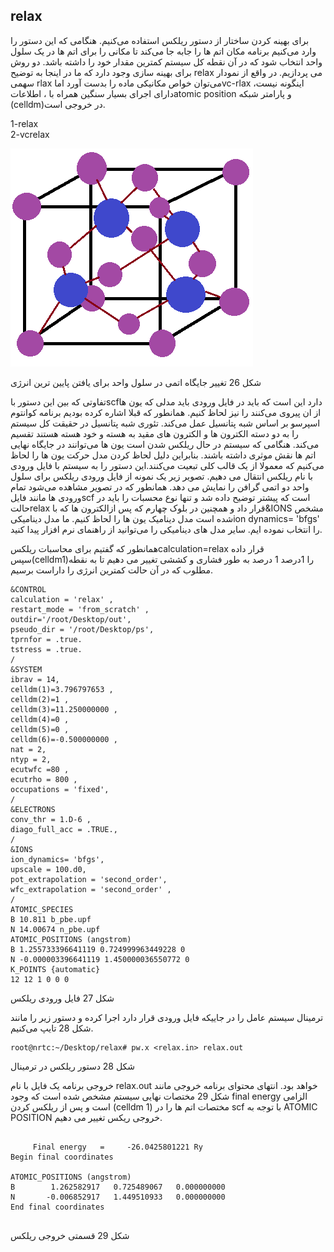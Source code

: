 ## relax

برای بهینه کردن ساختار از دستور ریلکس استفاده می‌کنیم. هنگامی که این دستور را وارد می‌کنیم برنامه مکان اتم ها را جابه جا می‌کند تا مکانی را برای اتم ها در یک سلول واحد انتخاب شود که در آن نقطه کل سیستم کمترین مقدار خود را داشته باشد. دو روش برای بهینه سازی وجود دارد که ما در اینجا به توضیح relax می پردازیم. در واقع از نمودار سهمی rlax می‌توان خواص مکانیکی ماده را بدست آورد اماvc-rlax اینگونه نیست، دارای اجرای بسیار سنگین همراه با ، اطلاعاتatomic position و پارامتر شبکه \(celldm\)در خروجی است.

1-relax  
 2-vcrelax

![](/assets/26.png)

شکل 26  تغییر جایگاه اتمی در سلول واحد برای یافتن پایین ترین انرژی

تفاوتی که بین این دستور باscfدارد این است که باید در فایل ورودی باید مدلی که یون ها از ان پیروی می‌کنند را نیز لحاظ کنیم. همانطور که قبلا اشاره کرده بودیم برنامه کوانتوم اسپرسو بر اساس شبه پتانسیل عمل می‌کند. تئوری شبه پتانسیل در حقیقت کل سیستم را به دو دسته الکترون ها و الکترون های مقید به هسته و خود هسته هستند تقسیم می‌کند. هنگامی که سیستم در حال ریلکس شدن است یون ها می‌توانند در جایگاه نهایی اتم ها نقش موثری داشته باشند. بنابراین دلیل لحاظ کردن مدل حرکت یون ها را لحاظ می‌کنیم که معمولا از یک قالب کلی تبعیت می‌کنند.این دستور را به سیستم با فایل ورودی با نام ریلکس انتقال می دهیم. تصویر زیر یک نمونه از فایل ورودی ریلکس برای سلول واحد دو اتمی گرافن را نمایش می دهد. همانطور که در تصویر مشاهده می‌شود تمام ورودی ها مانند فایلscf است که پیشتر توضیح داده شد و تنها نوع محسبات را باید در حالتrelax قرار داد و همچنین در بلوک چهارم که پس ازالکترون ها که با&IONS مشخص شده است مدل دینامیک یون ها را لحاظ کنیم. ما مدل دینامیکیion dynamics= 'bfgs' را انتخاب نموده ایم. سایر مدل های دینامیکی را می‌توانید از راهنمای نرم افزار پیدا کنید.

همانطور که گفتیم برای محاسبات ریلکسcalculation=relax قرار داده سپس\(celldm1\)را 1درصد 1 درصد به طور فشاری و کششی تغییر می دهیم تا به نقطه مطلوب که در آن حالت کمترین انرژی را داراست برسیم.

```
&CONTROL
calculation = 'relax' ,
restart_mode = 'from_scratch' ,
outdir='/root/Desktop/out',
pseudo_dir = '/root/Desktop/ps',
tprnfor = .true.
tstress = .true.
/
&SYSTEM
ibrav = 14,
celldm(1)=3.796797653 ,
celldm(2)=1 ,
celldm(3)=11.250000000 ,
celldm(4)=0 ,
celldm(5)=0 ,
celldm(6)=-0.500000000 ,
nat = 2,
ntyp = 2,
ecutwfc =80 ,
ecutrho = 800 ,
occupations = 'fixed',
/
&ELECTRONS
conv_thr = 1.D-6 ,
diago_full_acc = .TRUE.,
/
&IONS
ion_dynamics= 'bfgs',
upscale = 100.d0,
pot_extrapolation = 'second_order',
wfc_extrapolation = 'second_order' ,
/
ATOMIC_SPECIES
B 10.811 b_pbe.upf
N 14.00674 n_pbe.upf
ATOMIC_POSITIONS (angstrom)
B 1.255733396641119 0.724999963449228 0
N -0.000003396641119 1.450000036550772 0
K_POINTS {automatic}
12 12 1 0 0 0
```

شکل 27 فایل ورودی ریلکس

ترمینال سیستم عامل را در جاییکه فایل ورودی قرار دارد اجرا کرده و دستور زیر را  مانند شکل 28 تایپ می‌کنیم.

```
root@nrtc:~/Desktop/relax# pw.x <relax.in> relax.out
```

شکل 28 دستور ریلکس در ترمینال

خروجی برنامه یک فایل با نام relax.out خواهد بود. انتهای محتوای برنامه خروجی مانند شکل 29 مختصات نهایی سیستم مشخص شده است که وجود final energy الزامی است و پس از ریلکس کردن  \(celldm 1\) مختصات اتم ها را در scf با توجه به  ATOMIC POSITION خروجی ریکس تغییر می دهیم.

```

     Final energy   =     -26.0425801221 Ry
Begin final coordinates

ATOMIC_POSITIONS (angstrom)
B        1.262582917   0.725489067   0.000000000
N       -0.006852917   1.449510933   0.000000000
End final coordinates


```

شکل 29  قسمتی خروجی ریلکس

